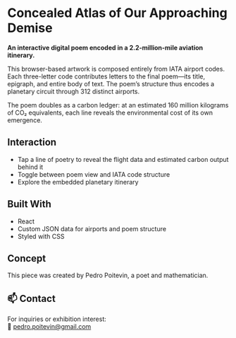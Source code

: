 # Concealed Atlas of Our Approaching Demise

**An interactive digital poem encoded in a 2.2-million-mile aviation itinerary.**

This browser-based artwork is composed entirely from IATA airport codes. Each three-letter code contributes letters to the final poem—its title, epigraph, and entire body of text. The poem’s structure thus encodes a planetary circuit through 312 distinct airports.

The poem doubles as a carbon ledger: at an estimated 160 million kilograms of CO₂ equivalents, each line reveals the environmental cost of its own emergence.

## Interaction

- Tap a line of poetry to reveal the flight data and estimated carbon output behind it
- Toggle between poem view and IATA code structure
- Explore the embedded planetary itinerary

## Built With

- React
- Custom JSON data for airports and poem structure
- Styled with CSS

## Concept

This piece was created by Pedro Poitevin, a poet and mathematician.

## 📫 Contact

For inquiries or exhibition interest:  
📧 pedro.poitevin@gmail.com  
